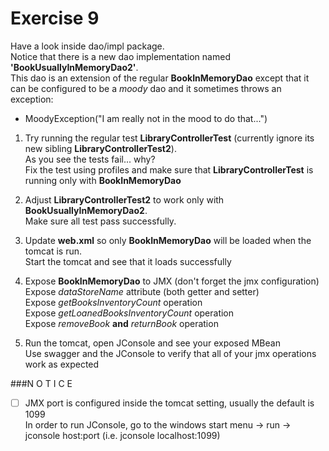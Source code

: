 
Exercise 9
==========

Have a look inside dao/impl package.<br/>
Notice that there is a new dao implementation named **'BookUsuallyInMemoryDao2'**.<br/>
This dao is an extension of the regular **BookInMemoryDao** except that it can be configured to be a *moody* dao and it sometimes throws an exception:<br/>
* MoodyException("I am really not in the mood to do that...")

1. Try running the regular test **LibraryControllerTest** (currently ignore its new sibling **LibraryControllerTest2**).<br/>
   As you see the tests fail... why?<br/>
   Fix the test using profiles and make sure that **LibraryControllerTest** is running only with **BookInMemoryDao**

2. Adjust **LibraryControllerTest2** to work only with **BookUsuallyInMemoryDao2**.<br/>
   Make sure all test pass successfully.

3. Update **web.xml** so only **BookInMemoryDao** will be loaded when the tomcat is run.<br/>
   Start the tomcat and see that it loads successfully

4. Expose **BookInMemoryDao** to JMX (don't forget the jmx configuration)<br/>
   Expose *dataStoreName* attribute (both getter and setter)<br/>
   Expose *getBooksInventoryCount* operation<br/>
   Expose *getLoanedBooksInventoryCount* operation<br/>
   Expose *removeBook* **and** *returnBook* operation

5. Run the tomcat, open JConsole and see your exposed MBean<br/>
   Use swagger and the JConsole to verify that all of your jmx operations work as expected

###N O T I C E
- [ ] JMX port is configured inside the tomcat setting, usually the default is 1099<br/>
   In order to run JConsole, go to the windows start menu -> run -> jconsole host:port (i.e. jconsole localhost:1099)


